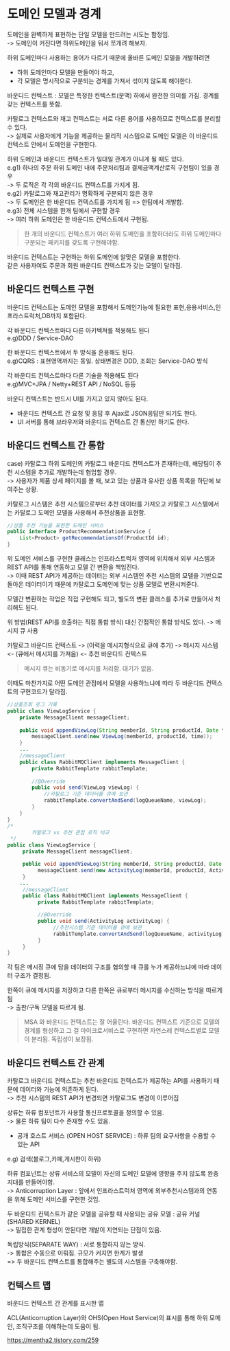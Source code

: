 도메인 모델과 경계
==

도메인을 완벽하게 표현하는 단일 모델을 만드려는 시도는 함정임.<br>
-> 도메인이 커진다면 하위도메인을 둬서 쪼개려 해보자.<br>

하위 도메인마다 사용하는 용어가 다르기 때문에 올바른 도메인 모델을 개발하려면<br>
* 하위 도메인마다 모델을 만들어야 하고,<br>
* 각 모델은 명시적으로 구분되는 경계를 가져서 섞이지 않도록 해야한다.

바운디드 컨텍스트 : 모델은 특정한 컨텍스트(문맥) 하에서 완전한 의미를 가짐. 경계를 갖는 컨텍스트를 뜻함.

카탈로그 컨텍스트와 재고 컨텍스트는 서로 다른 용어를 사용하므로 컨텍스트를 분리할 수 있다.<br>
-> 실제로 사용자에게 기능을 제공하는 물리적 시스템으로 도메인 모델은 이 바운디드 컨텍스트 안에서 도메인을 구현한다.

하위 도메인과 바운디드 컨텍스트가 일대일 관계가 아니게 될 때도 있다.<br>
e.g1) 하나의 주문 하위 도메인 내에 주문처리팀과 결제금액계산로직 구현팀이 있을 경우<br>
     -> 두 로직은 각 각의 바운디드 컨텍스트를 가지게 됨.<br> 
e.g2) 카탈로그와 재고관리가 명확하게 구분되지 않은 경우<br>
     -> 두 도메인은 한 바운디드 컨텍스트를 가지게 됨 => 한팀에서 개발함.<br>
e.g3) 전체 시스템을 한개 팀에서 구현할 경우<br>
     -> 여러 하위 도메인은 한 바운디드 컨텍스트에서 구현됨.


> 한 개의 바운디드 컨텍스트가 여러 하위 도메인을 포함하더라도 하위 도메인마다 구분되는 패키지를 갖도록 구현해야함. 


바운디드 컨텍스트는 구현하는 하위 도메인에 알맞은 모델을 포함한다.<br>
같은 사용자여도 주문과 회원 바운디드 컨텍스트가 갖는 모델이 달라짐.

바운디드 컨텍스트 구현
--
바운디드 컨텍스트는 도메인 모델을 포함해서 도메인기능에 필요한 표현,응용서비스,인프라스트럭처,DB까지 포함된다.<br>

각 바운디드 컨텍스트마다 다른 아키텍쳐를 적용해도 된다<br>
e.g)DDD / Service-DAO<br>

한 바운디드 컨텍스트에서 두 방식을 혼용해도 된다.<br>
e.g)CQRS : 표현영역까지는 동일. 상태변경은 DDD, 조회는 Service-DAO 방식<br>

각 바운디드 컨텍스트마다 다른 기술을 적용해도 된다<br>
e.g)MVC+JPA / Netty+REST API / NoSQL 등등<br>

바운디 컨텍스트는 반드시 UI를 가지고 있지 않아도 된다. 
* 바운디드 컨텍스트 간 요청 및 응답 후 Ajax로 JSON응답만 되기도 한다.
* UI 서버를 통해 브라우저와 바운디드 컨텍스트 간 통신만 하기도 한다.

바운디드 컨텍스트 간 통합
--
case) 카탈로그 하위 도메인의 카탈로그 바운디드 컨텍스트가 존재하는데, 해당팀이 추천 시스템을 추가로 개발하는데 협업할 경우.<br>
-> 사용자가 제품 상세 페이지를 볼 때, 보고 있는 상품과 유사한 상품 목록을 하단에 보여주는 상황.

카탈로그 시스템은 추천 시스템으로부터 추천 데이터를 가져오고 카탈로그 시스템에서는 카탈로그 도메인 모델을 사용해서 추천상품을 표현함.

```java
//상품 추천 기능을 표현한 도메인 서비스
public interface ProductRecommendationService {
    List<Product> getRecommendationsOf(ProductId id);
}
```

위 도메인 서비스를 구현한 클래스는 인프라스트럭처 영역에 위치해서 외부 시스템과 REST API를 통해 연동하고 모델 간 변환을 책임진다.<br>
-> 이때 REST API가 제공하는 데이터는 외부 시스템인 추천 시스템의 모델을 기반으로 돌아온 데이터이기 때문에 카탈로그 도메인에 맞는 상품 모델로 변환시켜준다.

모델간 변환하는 작업은 직접 구현해도 되고, 별도의 변환 클래스를 추가로 만들어서 처리해도 된다. 

위 방법(REST API를 호출하는 직접 통합 방식) 대신 간접적인 통합 방식도 있다.
-> 메시지 큐 사용<br>

카탈로그 바운디드 컨텍스트 -> (이력을 메시지형식으로 큐에 추가) -> 메시지 시스템 <- (큐에서 메시지를 가져옴) <- 추천 바운디드 컨텍스트

> 메시지 큐는 비동기로 메시지를 처리함. 대기가 없음.

이때도 마찬가지로 어떤 도메인 관점에서 모델을 사용하느냐에 따라 두 바운디드 컨텍스트의 구현코드가 달라짐.<br>
```java
//상품조회 로그 기록
public class ViewLogService {
    private MessageClient messageClient;
    
    public void appendViewLog(String memberId, String productId, Date time) {
        messageClient.send(new ViewLog(memberId, productId, time));
    }
    ...
    //messageClient
    public class RabbitMQClient implements MessageClient {
        private RabbitTemplate rabbitTemplate;
        
        //@Override
        public void send(ViewLog viewLog) {
            //카탈로그 기준 데이터를 큐에 보관
            rabbitTemplate.convertAndSend(logQueueName, viewLog);
        }
    }
}
/*
        카탈로그 vs 추천 관점 로직 비교
 */
public class ViewLogService {
     private MessageClient messageClient;

     public void appendViewLog(String memberId, String productId, Date time) {
          messageClient.send(new ActivityLog(memberId, productId, ActivityType.VIEW, time));
     }
    ...
     //messageClient
     public class RabbitMQClient implements MessageClient {
          private RabbitTemplate rabbitTemplate;

          //@Override
          public void send(ActivityLog activityLog) {
               //추천시스템 기준 데이터를 큐에 보관
               rabbitTemplate.convertAndSend(logQueueName, activityLog);
          }
     }
}

```

각 팀은 메시징 큐에 담을 데이터의 구조를 협의할 때 큐를 누가 제공하느냐에 따라 데이터 구조가 결정됨.

한쪽이 큐에 메시지를 저장하고 다른 한쪽은 큐로부터 메시지를 수신하는 방식을 따르게됨<br>
-> 출판/구독 모델을 따르게 됨.

>MSA 와 바운디드 컨텍스트는 잘 어울린다.
> 바운디드 컨텍스트 기준으로 모델의 경계를 형성하고 그 걸 마이크로서비스로 구현하면 자연스레 컨텍스트별로 모델이 분리됨. 독립성이 보장됨.


바운디드 컨텍스트 간 관계
--
카탈로그 바운디드 컨텍스트는 추천 바운디드 컨텍스트가 제공하는 API를 사용하기 때문에 데이터와 기능에 의존하게 된다.<br>
-> 추천 시스템의 REST API가 변경되면 카탈로그도 변경이 이루어짐<br>

상류는 하류 컴포넌트가 사용할 통신프로토콜을 정의할 수 있음.<br>
-> 물론 하류 팀이 다수 존재할 수도 있음. 
* 공개 호스트 서비스 (OPEN HOST SERVICE) : 하류 팀의 요구사항을 수용할 수 있는 API<br>

e.g) 검색(블로그,카페,게시판이 하위)

하류 컴포넌트는 상류 서비스의 모델이 자신의 도메인 모델에 영향을 주지 않도록 완충지대를 만들어야함.<br>
-> Anticorruption Layer : 앞에서 인프라스트럭처 영역에 외부추천시스템과의 연동을 위해 도메인 서비스를 구현한 것임.

두 바운디드 컨텍스트가 같은 모델을 공유할 때 사용되는 공유 모델 : 공유 커널(SHARED KERNEL)<br>
-> 밀접한 관계 형성이 안된다면 개발이 지연되는 단점이 있음.

독립방식(SEPARATE WAY) : 서로 통합하지 않는 방식.<br>
-> 통합은 수동으로 이뤄짐. 규모가 커지면 한계가 발생<br>
=> 두 바운디드 컨텍스트를 통합해주는 별도의 시스템을 구축해야함.

컨텍스트 맵
--
바운디드 컨텍스트 간 관계를 표시한 맵<br>

ACL(Anticorruption Layer)와 OHS(Open Host Service)의 표시를 통해 하위 모메인, 조직구조를 이해하는데 도움이 됨.



https://mentha2.tistory.com/259